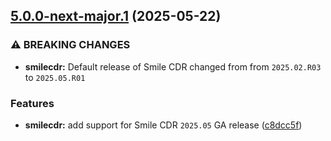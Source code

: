 ## [5.0.0-next-major.1](https://gitlab.com/smilecdr-public/smile-dh-helm-charts/compare/v4.0.0...v5.0.0-next-major.1) (2025-05-22)

### ⚠ BREAKING CHANGES

* **smilecdr:** Default release of Smile CDR changed from from `2025.02.R03` to `2025.05.R01`

### Features

* **smilecdr:** add support for Smile CDR `2025.05` GA release ([c8dcc5f](https://gitlab.com/smilecdr-public/smile-dh-helm-charts/commit/c8dcc5fc607a23d72c25ebf8e17adc9d3117ed1c))
